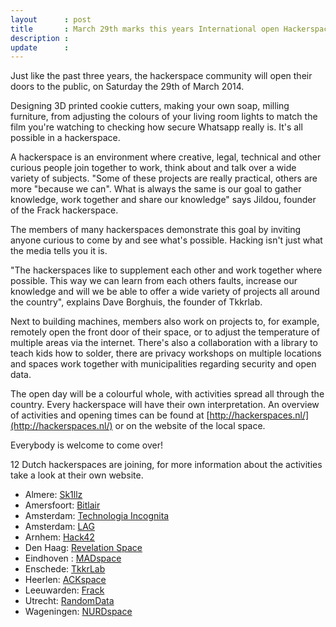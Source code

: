 ```yaml
---
layout      : post
title       : March 29th marks this years International open Hackerspaces day
description :
update      :
---
```


Just like the past three years, the hackerspace community will open their doors to the public, on Saturday the 29th of March 2014.

Designing 3D printed cookie cutters, making your own soap, milling furniture, from adjusting the colours of your living room lights to match the film you're watching to checking how secure Whatsapp really is. It's all possible in a hackerspace.

A hackerspace is an environment where creative, legal, technical and other curious people join together to work, think about and talk over a wide variety of subjects. "Some of these projects are really practical, others are more "because we can". What is always the same is our goal to gather knowledge, work together and share our knowledge" says Jildou, founder of the Frack hackerspace.

The members of many hackerspaces demonstrate this goal by inviting anyone curious  to come by and see what's possible. Hacking isn't just what the media tells you it is.

"The hackerspaces like to supplement each other and work together where possible. This way we can learn from each others faults, increase our knowledge and will we be able to offer a wide variety of projects all around the country", explains Dave Borghuis, the founder of Tkkrlab.

Next to building machines, members also work on projects to, for example, remotely open the front door of their space, or to adjust the temperature of multiple areas via the internet. There's also a collaboration with a library to teach kids how to solder, there are privacy workshops on multiple locations and spaces work together with municipalities regarding security and open data.

The open day will be a colourful whole, with activities spread all through the country. Every hackerspace will have their own interpretation. An overview of activities and opening times can be found at [http://hackerspaces.nl/](http://hackerspaces.nl/) or on the website of the local space.

Everybody is welcome to come over!

12 Dutch hackerspaces are joining, for more information about the activities take a look at their own website.

* Almere: [Sk1llz](http://sk1llz.nl/)
* Amersfoort: [Bitlair](http://bitlair.nl/)
* Amsterdam: [Technologia Incognita](http://techinc.nl/)
* Amsterdam: [LAG](http://laglab.org/)
* Arnhem: [Hack42](http://hack42.nl/)
* Den Haag: [Revelation Space](http://revspace.nl/)
* Eindhoven : [MADspace](http://madspace.nl/)
* Enschede: [TkkrLab](http://tkkrlab.nl/)
* Heerlen: [ACKspace](https://ackspace.nl/)
* Leeuwarden: [Frack](http://frack.nl/)
* Utrecht: [RandomData](http://www.randomdata.nl/)
* Wageningen: [NURDspace](http://nurdspace.nl/)
